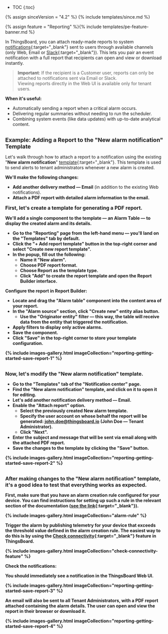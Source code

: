 * TOC
{:toc}

{% assign sinceVersion = "4.2" %}
{% include templates/since.md %}

{% assign feature = "Reporting" %}{% include templates/pe-feature-banner.md %}

In ThingsBoard, you can attach ready-made reports to system [notifications](/docs/{{docsPrefix}}user-guide/notifications/){:target="_blank"} sent to users through available channels (only Web, Email or [Slack](/docs/{{docsPrefix}}user-guide/notifications/#slack){:target="_blank"}).
This lets you pair an event notification with a full report that recipients can open and view or download instantly.

> **Important**: If the recipient is a Customer user, reports can only be attached to notifications sent via Email or Slack.   
Viewing reports directly in the Web UI is available only for tenant users.

**When it&#39;s useful:**
- Automatically sending a report when a critical alarm occurs.
- Delivering regular summaries without needing to run the scheduler.
- Combining system events (like data updates) with up-to-date analytical content.

<br><b><font size="4">Example: Adding a Report to the "New alarm notification" Template</font></b>

Let&#39;s walk through how to attach a report to a notification using the existing "<b>New alarm notification</b>" [template](/docs/{{docsPrefix}}user-guide/notifications/#templates){:target="_blank"}.
This template is used to send alerts to tenant administrators whenever a new alarm is created.

<b>We&#39;ll make the following changes:</b>
- <b>Add another delivery method — Email</b> (in addition to the existing Web notifications).
- <b>Attach a PDF report<b> with detailed alarm information to the email.

<b><font size="3">First, let&#39;s create a template for generating a PDF report.</font></b>

We&#39;ll add a single component to the template — an Alarm Table — to display the created alarm and its details.

- Go to the "<b>Reporting</b>" page from the left-hand menu — you&#39;ll land on the "<b>Templates</b>" tab by default. 
- Click the "<b>+ Add report template</b>" button in the top-right corner and select "<b>Create new report template</b>".
- In the popup, fill out the following:
  - <b>Name</b> it "<b>New alarm</b>".
  - Choose <b>PDF</b> report <b>format</b>.
  - Choose <b>Report</b> as the <b>template type</b>.<br>
  - Click "<b>Add</b>" to create the report template and open the <b>Report Builder</b> interface.

**Configure the report in Report Builder:**

- Locate and drag the "<b>Alarm table</b>" component into the content area of your report.
- In the "<b>Alarm source</b>" section, click "<b>Create new</b>" entity alias button.
  - Use the "<b>Originator entity</b>" filter — this way, the table will receive data from the entity that triggered the notification.
- Apply filters to display only <b>active</b> alarms. 
- Save the component. 
- Click "<b>Save</b>" in the top-right corner to store your template configuration.

{% include images-gallery.html imageCollection="reporting-getting-started-save-report-1" %}

<br><b><font size="3">Now, let&#39;s modify the "New alarm notification" template.</font></b>

- Go to the "<b>Templates</b>" tab of the "<b>Notification center</b>" page.
- Find the "<b>New alarm notification</b>" template, and <b>click on it</b> to open it for editing.
- Let&#39;s add another notification delivery method — <b>Email</b>.
- Enable the "<b>Attach report</b>" option. 
  - Select the previously created <b>New alarm</b> template.
  - Specify the user account on whose behalf the report will be generated: <b>john.doe@thingsboard.io</b> (John Doe — Tenant Administrator). 
  - Click "<b>Next</b>".
- Enter the <b>subject and message</b> that will be sent via email along with the attached PDF report. 
- Save the changes to the template by clicking the "<b>Save</b>" button.

{% include images-gallery.html imageCollection="reporting-getting-started-save-report-2" %}

<br><b><font size="3">After making changes to the "New alarm notification" template, it&#39;s a good idea to test that everything works as expected.</font></b>

First, make sure that you have an alarm creation rule configured for your device.
You can find instructions for setting up such a rule in the relevant section of the documentation ([see the link](https://docs.sensef.ru/docs/getting-started-guides/helloworld-pe/#step-4-configure-alarm-rules){:target="_blank"}).

{% include images-gallery.html imageCollection="alarm-rule" %}

Trigger the alarm by publishing telemetry for your device that exceeds the threshold value defined in the alarm creation rule.
The easiest way to do this is by using the [Check connectivity](https://docs.sensef.ru/docs/getting-started-guides/helloworld-pe/#step-2-connect-device){:target="_blank"} feature in ThingsBoard.

{% include images-gallery.html imageCollection="check-connectivity-feature" %}

<b>Check the notifications:</b>

You should immediately see a notification in the ThingsBoard Web UI.

{% include images-gallery.html imageCollection="reporting-getting-started-save-report-3" %}

An email will also be sent to all Tenant Administrators, with a PDF report attached containing the alarm details. The user can open and view the report in their browser or download it.

{% include images-gallery.html imageCollection="reporting-getting-started-save-report-4" %}